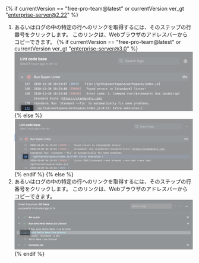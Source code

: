 {% if currentVersion == "free-pro-team@latest" or currentVersion ver_gt "enterprise-server@2.22" %}
1. あるいはログの中の特定の行へのリンクを取得するには、そのステップの行番号をクリックします。 このリンクは、Webブラウザのアドレスバーからコピーできます。
  {% if currentVersion == "free-pro-team@latest" or currentVersion ver_gt "enterprise-server@3.0" %}
  ![リンクをコピーするボタン](/assets/images/help/repository/copy-link-button-updated-2.png)
  {% else %}
  ![リンクをコピーするボタン](/assets/images/help/repository/copy-link-button-updated.png)
  {% endif %}
{% else %}
1. あるいはログの中の特定の行へのリンクを取得するには、そのステップの行番号をクリックします。 このリンクは、Webブラウザのアドレスバーからコピーできます。 ![リンクをコピーするボタン](/assets/images/help/repository/copy-link-button.png)
{% endif %}